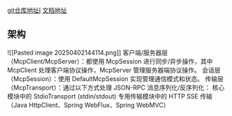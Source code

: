 
[git仓库地址I](https://github.com/modelcontextprotocol/java-sdk?tab=readme-ov-file)
[文档地址](https://modelcontextprotocol.io/sdk/java/mcp-overview)

## 架构
![[Pasted image 20250402144114.png]]
客户端/服务器层（McpClient/McpServer）：都使用 McpSession 进行同步/异步操作，其中 McpClient 处理客户端协议操作，McpServer 管理服务器端协议操作。
会话层（McpSession）：使用 DefaultMcpSession 实现管理通信模式和状态。
传输层（McpTransport）：通过以下方式处理 JSON-RPC 消息序列化/反序列化：
核心模块中的 StdioTransport (stdin/stdout)
专用传输模块中的 HTTP SSE 传输（Java HttpClient、Spring WebFlux、Spring WebMVC）





